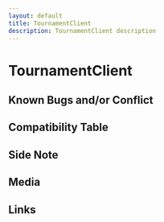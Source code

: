 ```yaml
---
layout: default
title: TournamentClient
description: TournamentClient description
---
```


# TournamentClient

## Known Bugs and/or Conflict

## Compatibility Table

## Side Note

## Media

## Links

